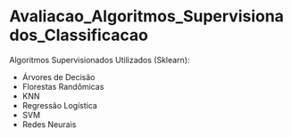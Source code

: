 # Avaliacao_Algoritmos_Supervisionados_Classificacao

Algoritmos Supervisionados Utilizados (Sklearn):

* Árvores de Decisão
* Florestas Randômicas
* KNN
* Regressão Logística 
* SVM
* Redes Neurais
